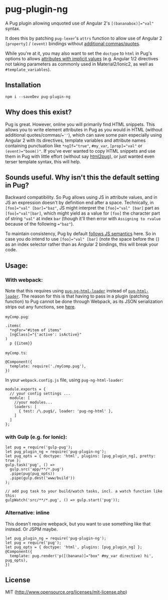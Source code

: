 # pug-plugin-ng

A Pug plugin allowing unquoted use of Angular 2's `[(bananabox)]="val"` syntax.

It does this by patching `pug-lexer`'s `attrs` function to allow use of Angular 2 `[property]` / `(event)` bindings without [additional commas/quotes](https://pugjs.org/language/attributes.html#quoted-attributes).

While you're at it, you may also want to set the `doctype` to `html` in Pug's options to allows [attributes with implicit values](https://pugjs.org/language/attributes.html#boolean-attributes) (e.g. Angular 1/2 directives not taking parameters as commonly used in Material2/Ionic2, as well as `#template_variables`).

## Installation

```
npm i --saveDev pug-plugin-ng
```

## Why does this exist?

Pug is great. However, online you will primarily find HTML snippets. This allows you to write element attributes in Pug as you would in HTML (without additional quotes/commas/`=''`), which can save some pain especially using Angular 2 with its directives, template variables and attribute names containing punctuation like `*ngIf="true"`, `#my_var`, `[prop]="val"` or `(event)="boom()"`.
If you've ever wanted to copy HTML snippets and use them in Pug with little effort (without say [html2pug](http://html2pug.com/)), or just wanted even terser template syntax, this will help.

## Sounds useful. Why isn't this the default setting in Pug?

Backward compatibility. So Pug allows using JS in attribute values, and in JS an expression doesn't by definition end after a space. Technically, in `[foo]="val" [bar]="baz"`, JS might interpret the `[foo]="val" [bar]` part as `[foo]="val"[bar]`, which might yield as a value for `[foo]` the character part of string `"val"` at index `bar` (though it'll then error with `Assigning to rvalue` because of the following `="baz"`).

To maintain consistency, Pug by default [follows JS semantics](https://github.com/pugjs/pug-lexer/pull/69#issuecomment-239973538) here. So in case you do intend to use `[foo]="val" [bar]` (note the space before the `[`) as an index selector rather than as Angular 2 bindings, this will break your code.

## Usage:

### With webpack:

Note that this requires using [`pug-ng-html-loader`](https://github.com/tycho01/pug-ng-html-loader) instead of [`pug-html-loader`](https://github.com/willyelm/pug-html-loader). The reason for this is that having to pass in a plugin (patching function) to Pug cannot be done through Webpack, as its JSON serialization strips out any functions, see [here](https://github.com/pugjs/pug-lexer/pull/69#issuecomment-241119765).

`myComp.pug`:
```
.items(
  *ngFor="#item of items"
  [ngClass]="{'active': isActive}"
)
  p {{item}}
```

`myComp.ts`:
```
@Component({
  template: require('./myComp.pug'),
})
```

In your `webpack.config.js` file, using `pug-ng-html-loader`:
```
module.exports = {
  // your config settings ...
  module: [
    //your modules...
    loaders: [
      { test: /\.pug$/, loader: 'pug-ng-html' },
    ]
  ]
};
```

### with Gulp (e.g. for Ionic):
```
let pug = require('gulp-pug');
let pug_plugin_ng = require('pug-plugin-ng');
let pug_opts = { doctype: 'html', plugins: [pug_plugin_ng], pretty: true };
gulp.task('pug', () =>
  gulp.src('app/**/*.pug')
  .pipe(pug(pug_opts))
  .pipe(gulp.dest('www/build'))
);

// add pug task to your build/watch tasks, incl. a watch function like this:
gulpWatch('src/**/*.pug', () => gulp.start('pug'));
```

### Alternative: inline

This doesn't require webpack, but you want to use something like that instead. Or JSPM maybe.

```
let pug_plugin_ng = require('pug-plugin-ng');
let pug = require('pug');
let pug_opts = { doctype: 'html', plugins: [pug_plugin_ng] };
@Component({
  template: pug.render('p([(banana)]="box" #my_var directive) hi', pug_opts),
})
```

## License

MIT (http://www.opensource.org/licenses/mit-license.php)
